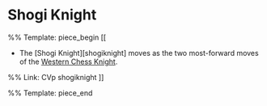 # Shogi Knight

%% Template: piece_begin
[[
* The [Shogi Knight][shogiknight] moves as the two most-forward
  moves of the [Western Chess Knight](knight.html).

%% Link: CVp shogiknight
]]

%% Template: piece_end
